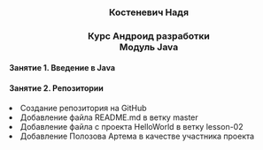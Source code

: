 <h3 align="center">Костеневич Надя</h3>
<h3 align="center">Курс Андроид разработки <br> Модуль Java</h3>
<h4 align="left">Занятие 1. Введение в Java </h4>
<h4 align="left">Занятие 2. Репозитории </h4>
 <li>Создание репозитория на GitHub</li>
 <li>Добавление файла README.md в ветку master</li>
 <li>Добавление файла с проекта HelloWorld в ветку lesson-02</li>
 <li>Добавление Полозова Артема в качестве участника проекта</li>
